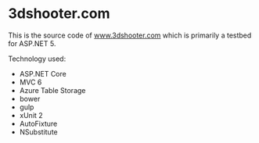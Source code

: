 # 3dshooter.com
This is the source code of www.3dshooter.com which is primarily a testbed for ASP.NET 5.

Technology used:
* ASP.NET Core
* MVC 6
* Azure Table Storage
* bower
* gulp
* xUnit 2
* AutoFixture
* NSubstitute
